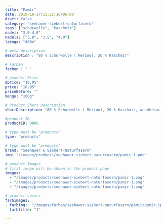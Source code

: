 ```yaml
---
title: "Pamir"
date: 2019-10-17T11:22:16+06:00
draft: false
category: "seehawer-siebert-naturfasern"
tags: ["schurwolle", "kaschmir"]
nadel: "3,0-4,0"
nadels: ["3,0", "3,5", "4,0"]  
laenge: "400m"	

# meta description
description : "80 % Schurwolle ( Merino), 20 % Kaschmir"

# Farben
farben : " "

# product Price
dprice: "18,95"
price: "18.95"
priceBefore: ""
menge: "100g"

# Product Short Description
shortDescription: "80 % Schurwolle ( Merino), 20 % Kaschmir, wunderbar weiches Garn für Babiesachen, Winteraccessoires"

#product ID
productID: 8006

# type must be "products"
type: "products"

# type must be "products"
brand: "Seehawer & Siebert-Naturfasern"
img: "/images/products/seehawer-siebert-naturfasern/pamir-1.png"  

# product Images
# first image will be shown in the product page
images:
  - "/images/products/seehawer-siebert-naturfasern/pamir-1.png"
  - "/images/products/seehawer-siebert-naturfasern/pamir-1.png"
  - "/images/products/seehawer-siebert-naturfasern/pamir-1.png"

# product colors
farbimages:
- farbimg:  "/images/farben/seehawer-siebert-naturfasern/pamir/pamir.jpg"	
  farbtitle: "1"

---
```



